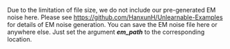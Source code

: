 Due to the limitation of file size, we do not include our pre-generated EM noise here. Please see https://github.com/HanxunH/Unlearnable-Examples for details of EM noise generation. You can save the EM noise file here or anywhere else. Just set the argument _**em_path**_ to the corresponding location.
